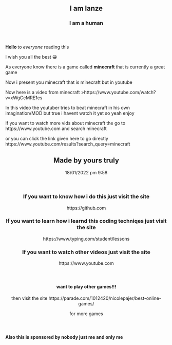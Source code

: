 <html>
       <body>
         <header>
	        <article>
			<p> <h1> I am lanze </h1> </p>
			<p> <h3> I am a human </h3> </p> 
	        </article>
         </header>
			<p> <b> Hello </b> to <i> everyone </i> reading this </p>
			<p> I wish you all the best 😀 </p>
		        <p> As everyone know there is a game called <b> minecraft </b> that is currently a great game </p>
                        <p> Now i present you minecraft that is minecraft but in youtube </p>
			<p> Now here is a video from minecraft >https://www.youtube.com/watch?v=xWgCcMRE1es </p>
			<p> In this video the youtuber tries to beat minecraft in his own imagination/MOD but true i havent watch it yet so yeah enjoy </p>
			<p> If you want to watch more vids about minecraft the go to https://www.youtube.com and search minecraft </p>
			<p> or you can click the link given here to go directly https://www.youtube.com/results?search_query=minecraft </p>
	 <header>
	        <article>
			<p> <h1> Made by yours truly </h1> </p>
                        <p> 18/01/2022 pm 9:58 </p>
	        </article>
	 </header>
	 <header>
	 	<article>
			<p> <h3> If you want to know how i do this just visit the site </h3> https://github.com </p>
			<p> <h3> If you want to learn how i learnd this coding techniqes just visit the site </h3> https://www.typing.com/student/lessons </p>
			<p> <h3> If you want to watch other videos just visit the site </h3> https://www.youtube.com </p>
		</article>
	 </header> 
	 <header>
		<article>
			<p> <h4> want to play other games!!! </h4> then visit the site https://parade.com/1012420/nicolepajer/best-online-games/ </p>
			<p> for more games </p>
		</article>
	 </header>
			<p> <b> Also this is sponsored by nobody just me and only me </b> </p>
        </body>
</html>
